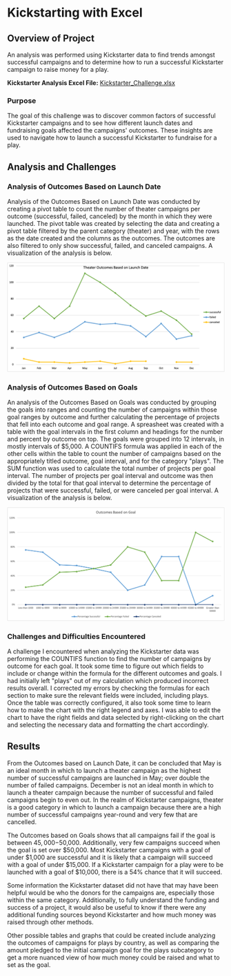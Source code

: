 # Kickstarting with Excel

## Overview of Project
An analysis was performed using Kickstarter data to find trends amongst successful campaigns and to determine how to run a successful Kickstarter campaign to raise money for a play. 

**Kickstarter Analysis Excel File:** [Kickstarter_Challenge.xlsx](https://github.com/borkard/kickstarter-analysis/files/Kickstarter_Challenge.xlsx)

### Purpose
The goal of this challenge was to discover common factors of successful Kickstarter campaigns and to see how different launch dates and fundraising goals affected the campaigns' outcomes. These insights are used to navigate how to launch a successful Kickstarter to fundraise for a play.

## Analysis and Challenges

### Analysis of Outcomes Based on Launch Date
Analysis of the Outcomes Based on Launch Date was conducted by creating a pivot table to count the number of theater campaigns per outcome (successful, failed, canceled) by the month in which they were launched. The pivot table was created by selecting the data and creating a pivot table filtered by the parent category (theater) and year, with the rows as the date created and the columns as the outcomes. The outcomes are also filtered to only show successful, failed, and canceled campaigns. A visualization of the analysis is below.

![Theater_Outcomes_vs_Launch](https://github.com/borkard/kickstarter-analysis/blob/main/Theater_Outcomes_vs_Launch.png?raw=true)

### Analysis of Outcomes Based on Goals
An analysis of the Outcomes Based on Goals was conducted by grouping the goals into ranges and counting the number of campaigns within those goal ranges by outcome and further calculating the percentage of projects that fell into each outcome and goal range. A spreasheet was created with a table with the goal intervals in the first column and headings for the number and percent by outcome on top. The goals were grouped into 12 intervals, in mostly intervals of $5,000. A COUNTIFS formula was applied in each of the other cells within the table to count the number of campaigns based on the appropriately titled outcome, goal interval, and for the category "plays". The SUM function was used to calculate the total number of projects per goal interval. The number of projects per goal interval and outcome was then divided by the total for that goal interval to determine the percentage of projects that were successful, failed, or were canceled per goal interval. A visualization of the analysis is below.

![Outcomes_vs_Goals](https://github.com/borkard/kickstarter-analysis/blob/main/Outcomes_vs_Goals.png?raw=true)

### Challenges and Difficulties Encountered
A challenge I encountered when analyzing the Kickstarter data was performing the COUNTIFS function to find the number of campaigns by outcome for each goal. It took some time to figure out which fields to include or change within the formula for the different outcomes and goals. I had initially left "plays" out of my calculation which produced incorrect results overall. I corrected my errors by checking the formulas for each section to make sure the relevant fields were included, including plays. Once the table was correctly configured, it also took some time to learn how to make the chart with the right legend and axes. I was able to edit the chart to have the right fields and data selected by right-clicking on the chart and selecting the necessary data and formatting the chart accordingly.

## Results
From the Outcomes based on Launch Date, it can be concluded that May is an ideal month in which to launch a theater campaign as the highest number of successful campaigns are launched in May; over double  the number of failed campaigns. December is not an ideal month in which to launch a theater campaign because the number of successful and failed campaigns begin to even out. In the realm of Kickstarter campaigns, theater is a good category in which to launch a campaign because there are a high number of successful campaigns year-round and very few that are cancelled.

The Outcomes based on Goals shows that all campaigns fail if the goal is between $45,000-$50,000. Additionally, very few campaigns succeed when the goal is set over $50,000. Most Kickstarter campaigns with a goal of under $1,000 are successful and it is likely that a campaign will succeed with a goal of under $15,000. If a Kickstarter campaign for a play were to be launched with a goal of $10,000, there is a 54% chance that it will succeed.

Some information the Kickstarter dataset did not have that may have been helpful would be who the donors for the campaigns are, especially those within the same category. Additionally, to fully understand the funding and success of a project, it would also be useful to know if there were any additional funding sources beyond Kickstarter and how much money was raised through other methods.

Other possible tables and graphs that could be created include analyzing the outcomes of campaigns for plays by country, as well as comparing the amount pledged to the initial campaign goal for the plays subcategory to get a more nuanced view of how much money could be raised and what to set as the goal.
